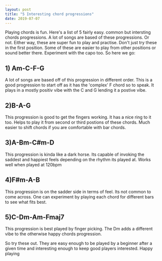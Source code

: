 ```yaml
---
layout: post
title: "5 Interesting chord progressions"
date: 2019-07-07
---
```




Playing chords is fun. Here's a list of 5 fairly easy. common but intersting chords progressions. A lot of songs are based of these progressions. Or not. Either way, these are super fun to play and practise. Don't just try these in the first position. Some of these are easier to play from other positions or sound better there. Experiment with the capo too. So here we go:


##  1) Am-C-F-G
A lot of songs are based off of this progression in different order. This is a good progression to start off as it has the 'complex' F chord so to speak.
It plays in a mostly positiv vibe with the C and G lending it a postive vibe.

##  2)B-A-G
This progression is good to get the fingers working. It has a nice ring to it too. Helps to play it from second or third postions of these chords. Much easier to shift chords if you are comfortable with bar chords.

##  3)A-Bm-C#m-D
This progression is kinda like a dark horse. Its capable of invoking the saddest and happiest feels depending on the rhythm its played at. Works well when played at 120bpm

##  4)F#m-A-B
This progression is on the sadder side in terms of feel. Its not common to come across. One can experiment by playing each chord for different bars to see what fits best.

##  5)C-Dm-Am-Fmaj7
This progression is best played by finger picking. The Dm adds a different vibe to the otherwise happy chords progression. 

So try these out. They are easy enough to be played by a beginner after a given time and interesting enough to keep good players interested. Happy playing


